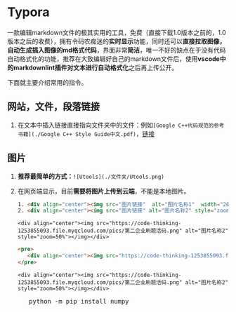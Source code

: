 # Typora

一款编辑markdown文件的极其实用的工具，免费（直接下载1.0版本之前的，1.0版本之后的收费），拥有令码农痴迷的**实时显示**功能，同时还可以**直接拉取图像，自动生成插入图像的md格式代码**，界面非常**简洁**，唯一不好的缺点在于没有代码自动格式化的功能，推荐在大致编辑好自己的markdown文件后，使用**vscode中的markdownlint插件对文本进行自动格式化**之后再上传公开。

下面就主要介绍常用的指令。

## 网站，文件，段落链接

1. 在文本中插入链接直接指向文件夹中的文件：例如`[Google C++代码规范的参考书籍](./Google C++ Style Guide中文.pdf)`，[链接](https://github.com/Emma-ssq/blog/blob/master/docs/%E4%BB%A3%E7%A0%81%E8%A7%84%E8%8C%83/Google%20C%2B%2B%20Style%20Guide%E4%B8%AD%E6%96%87.pdf)

## 图片

1. **推荐最简单的方式：**`![Utools](./文件夹/Utools.png)`

2. 在网页端显示，目前**需要将图片上传到云端**，不能是本地图片。

   ```html
   1. <div align="center"><img src="图片链接"  alt="图片名称1"  width="200" height="200"></img></div>`
   2. <div align="center"><img src="图片链接" alt="图片名称2" style="zoom=50%"></img></div>
   ```

   `<div align="center"><img src="https://code-thinking-1253855093.file.myqcloud.com/pics/第二企业刷题活码.png" alt="图片名称2" style="zoom=50%"></img></div>`

   ```html
   <pre>
      <div align="center"><img src="https://code-thinking-1253855093.file.myqcloud.com/pics/第二企业刷题活码.png" alt="图片名称2" style="zoom=50%"></img></div>
   </pre>
   ```

   `<div align="center"><img src="https://code-thinking-1253855093.file.myqcloud.com/pics/第二企业刷题活码.png" alt="图片名称2" style="zoom=50%"></img></div>`

   <pre>
      python -m pip install numpy
   </pre>
